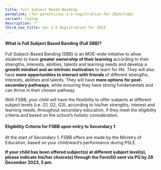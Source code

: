 ```yaml
---
title: Full Subject Based Banding
permalink: /for-parents/sec-1-e-registration-for-2024/fsbb/
variant: tiptap
description: ""
third_nav_title: Sec 1 E Registration for 2024
---
```

<h4>What is Full Subject Based Banding (Full SBB)?</h4><p>Full Subject-Based Banding (SBB) is an MOE-wide initiative to allow students to have <strong>greater ownership of their learning</strong> according to their strengths, interests, abilities, talents and learning needs and develop a <strong>growth mindset and an intrinsic motivation</strong> to learn for life. They will also have <strong>more opportunities to interact with friends </strong>of different strengths, interests, abilities and talents. They will have <strong>more options for post-secondary pathways</strong>, while ensuring they have strong fundamentals and can thrive in their chosen pathway.  </p><p>With FSBB, your child will have the flexibility to offer subjects at different subject levels (i.e. G1, G2, G3), according to his/her strengths, interest and learning needs, throughout secondary education, if they meet the eligibility criteria and based on the school’s holistic consideration.  </p><h4>Eligibility Criteria for FSBB upon entry to Secondary 1</h4><p>At the start of Secondary 1, FSBB offers are made by the Ministry of Education, based on your child/ward’s performance during PSLE. </p><p><strong>If your child has been offered subject(s) at different subject level(s), please indicate his/her choice(s) through the FormSG sent via PG by 28 December 2023, 5 pm.</strong></p>